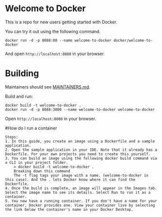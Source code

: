# Welcome to Docker

This is a repo for new users getting started with Docker.

You can try it out using the following command.
```
docker run -d -p 8088:80 --name welcome-to-docker docker/welcome-to-docker
```
And open `http://localhost:8088` in your browser.

# Building

Maintainers should see [MAINTAINERS.md](MAINTAINERS.md).

Build and run:
```
docker build -t welcome-to-docker . 
docker run -d -p 8088:3000 --name welcome-to-docker welcome-to-docker
```
Open `http://localhost:8088` in your browser.

#How do I run a container
```
Steps: 
1. In this guide, you create an image using a Dockerfile and a sample application.
2. Open the sample application in your IDE. Note that it already has a Dockerfile. For your own projects you need to create this yourself.
3. You can build an image using the following docker build command via a CLI in your project folder.
    > docker build -t welcome-to-docker .
    Breaking down this command
    The -t flag tags your image with a name. (welcome-to-docker in this case). And the . lets Docker know where it can find the Dockerfile.
4. Once the build is complete, an image will appear in the Images tab. Select the image name to see its details. Select Run to run it as a container.
5. You now have a running container. If you don't have a name for your container, Docker provides one. View your container live by selecting the link below the container's name in your Docker Desktop.
```
